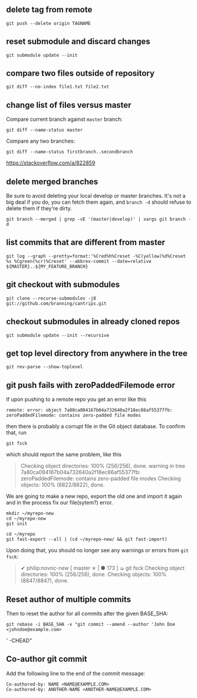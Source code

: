 ## delete tag from remote

    git push --delete origin TAGNAME

## reset submodule and discard changes

    git submodule update --init

## compare two files outside of repository

    git diff --no-index file1.txt file2.txt

## change list of files versus master

Compare current branch against `master` branch:

    git diff --name-status master

Compare any two branches:

    git diff --name-status firstbranch..secondbranch

https://stackoverflow.com/a/822859

## delete merged branches

Be sure to avoid deleting your local develop or master branches. It's not a big
deal if you do, you can fetch them again, and `branch -d` should refuse to
delete them if they're dirty.

    git branch --merged | grep -vE '(master|develop)' | xargs git branch -d

## list commits that are different from master

    git log --graph --pretty=format:'%Cred%h%Creset -%C(yellow)%d%Creset %s %Cgreen(%cr)%Creset' --abbrev-commit --date=relative ${MASTER}..${MY_FEATURE_BRANCH}

## git checkout with submodules

    git clone --recurse-submodules -j8 git://github.com/branning/cantrips.git

## checkout submodules in already cloned repos

    git submodule update --init --recursive

## get top level directory from anywhere in the tree

    git rev-parse --show-toplevel

## git push fails with zeroPaddedFilemode error

If upon pushing to a remote repo you get an error like this

    remote: error: object 7a80ca084167b04a732640a2f18ec86af55377fb: zeroPaddedFilemode: contains zero-padded file modes

then there is probably a corrupt file in the Git object database. To confirm that, run

    git fsck

which should report the same problem, like this

> Checking object directories: 100% (256/256), done.
> warning in tree 7a80ca084167b04a732640a2f18ec86af55377fb: zeroPaddedFilemode: contains zero-padded file modes
> Checking objects: 100% (8822/8822), done.

We are going to make a new repo, export the old one and import it again and in the process fix our file(sytem?) error.

    mkdir ~/myrepo-new
    cd ~/myrepo-new
    git init

    cd ~/myrepo
    git fast-export --all | (cd ~/myrepo-new/ && git fast-import)

Upon doing that, you should no longer see any warnings or errors from `git fsck`:

> ✔ philip:novnc-new [ master ✭ | ● 173 ] ➭ git fsck
> Checking object directories: 100% (256/256), done.
> Checking objects: 100% (8847/8847), done.


## Reset author of multiple commits

Then to reset the author for all commits after the given BASE_SHA:

    git rebase -i BASE_SHA -x "git commit --amend --author 'John Doe <johndoe@example.com>
' -CHEAD"

## Co-author git commit

Add the following line to the end of the commit message:

    Co-authored-by: NAME <NAME@EXAMPLE.COM>
    Co-authored-by: ANOTHER-NAME <ANOTHER-NAME@EXAMPLE.COM>
